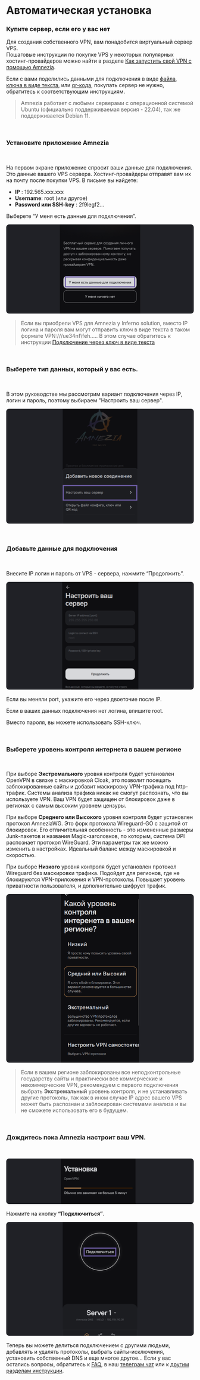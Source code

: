 # Автоматическая установка
### Купите сервер, если его у вас нет

Для создания собственного VPN, вам понадобится виртуальный сервер VPS. \
Пошаговые инструкции по покупке VPS у некоторых популярных хостинг-провайдеров можно найти в разделе [Как запустить свой VPN c помощью Amnezia].

Если с вами поделились данными для подключения в виде [файла], [ключа в виде текста], или [qr-кода], покупать сервер не нужно, обратитесь к соответствующим инструкциям.

> Amnezia работает с любыми серверами с операционной системой Ubuntu (официально поддерживаемая версия - 22.04), так же поддерживается Debian 11. 


&nbsp;

### Установите приложение Amnezia

&nbsp;

На первом экране приложение спросит ваши данные для подключения. Это данные вашего VPS сервера. Хостинг-провайдеры отправят вам их на почту после покупки VPS. В письме вы найдете: 

- **IP** : 192.565.ххx.xxx
- **Username**: root  (или  другое)
- **Password или SSH-key** : 2f9legf2...

Выберете “У меня есть данные для подключения”.


![](https://raw.githubusercontent.com/amnezia-vpn/amnezia.org-content/master/docs/ru/instructions/01_auto-install/img/ai_ru_1.png)

> Если вы приобрели VPS для Amnezia у Inferno solution, вместо IP логина и пароля вам могут отправить ключ в виде текста в таком формате VPN:///ue34nf\feh.....
> В этом случае  обратитесь к инструкции  [Подключение через ключ в виде текста] 


&nbsp;

### Выберете тип данных, который у вас есть.
&nbsp;

В этом руководстве мы рассмотрим вариант подключения через IP, логин и пароль, поэтому выбираем "Настроить ваш сервер". 


![](https://raw.githubusercontent.com/amnezia-vpn/amnezia.org-content/master/docs/ru/instructions/01_auto-install/img/ai_ru_2.png)

&nbsp;

### Добавьте данные для подключения

&nbsp;

Внесите IP логин и пароль от VPS - сервера, нажмите  “Продолжить”.

![](https://raw.githubusercontent.com/amnezia-vpn/amnezia.org-content/master/docs/ru/instructions/01_auto-install/img/ai_ru_3.png)


Если вы меняли port, укажите его через двоеточие после IP.

Если в ваших данных подключения нет логина, впишите root. 

Вместо пароля, вы можете использовать SSH-ключ.


&nbsp;

### Выберете уровень контроля интернета в вашем регионе
&nbsp;

При выборе **Экстремального** уровня контроля будет установлен OpenVPN в связке с маскировкой Cloak, это позволит посещать заблокированные сайты и добавит маскировку VPN-трафика под http-трафик. Системы анализа трафика никак не смогут распознать, что вы используете VPN. Ваш VPN будет защищен от блокировок даже в регионах с самым высоким уровнем цензуры. 

При выборе **Среднего или Высокого** уровня контроля будет установлен протокол AmneziaWG. Это форк протокола Wireguard-GO с защитой от блокировок. Его отличительная особенность - это измененные размеры Junk-пакетов и названия Magic-заголовков, по которым, система DPI распознает протокол WireGuard. Эти параметры так же можно изменить в настройках. Идеальный баланс между маскировкой и скоростью.

При выборе **Низкого** уровня контроля будет установлен протокол Wireguard без маскировки трафика. Подойдет для регионов, где не блокируются VPN-приложения и VPN-протоколы. Повышает уровень приватности пользователя, и дополнительно шифрует трафик. 

![](https://raw.githubusercontent.com/amnezia-vpn/amnezia.org-content/master/docs/ru/instructions/01_auto-install/img/ai_ru_4.png)


>  Если в вашем регионе заблокированы все неподконтрольные государству сайты и практически все коммерческие и некоммерческие VPN, рекомендуем с первого подключения выбрать **Экстремальный** уровень контроля, и не устанавливать другие протоколы, так как в ином случае IP адрес вашего VPS может быть распознан и заблокирован системами анализа и вы не сможете использовать его в будущем.  

&nbsp;

### Дождитесь пока Amnezia настроит ваш VPN.
&nbsp;

![](https://raw.githubusercontent.com/amnezia-vpn/amnezia.org-content/master/docs/ru/instructions/01_auto-install/img/ai_ru_5.png)

Нажмите на кнопку **“Подключиться”**.

![](https://raw.githubusercontent.com/amnezia-vpn/amnezia.org-content/master/docs/ru/instructions/01_auto-install/img/ai_ru_6.png)

Теперь вы можете делиться подключением с другими людьми, добавлять и удалять протоколы, выбрать сайты-исключения, установить собственный DNS и еще многое другое... 
Если у вас остались вопросы, обратитесь к [FAQ], в наш [телеграм чат] или к [другим разделам инструкции].

[Как запустить свой VPN c помощью Amnezia]: ../instructions/0_starter-guide
[файла]: ../instructions/04_file-connection
[QR-кода]: ../instructions/05_qr-code_connection
[ключа в виде текста]: ../instructions/03_text-key-connection
[FAQ]: ../faq
[телеграм чат]: https://t.me/amnezia_vpn
[другим разделам инструкции]: ../instructions
[Подключение через ключ в виде текста]: ../instructions/03_text-key-connection
